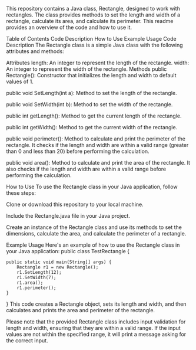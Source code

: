 This repository contains a Java class, Rectangle, designed to work with rectangles. The class provides methods to set the length and width of a rectangle, calculate its area, and calculate its perimeter. This readme provides an overview of the code and how to use it.

Table of Contents
Code Description
How to Use
Example Usage
Code Description
The Rectangle class is a simple Java class with the following attributes and methods:

Attributes
length: An integer to represent the length of the rectangle.
width: An integer to represent the width of the rectangle.
Methods
public Rectangle(): Constructor that initializes the length and width to default values of 1.

public void SetLength(int a): Method to set the length of the rectangle.

public void SetWidth(int b): Method to set the width of the rectangle.

public int getLength(): Method to get the current length of the rectangle.

public int getWidth(): Method to get the current width of the rectangle.

public void perimeter(): Method to calculate and print the perimeter of the rectangle. It checks if the length and width are within a valid range (greater than 0 and less than 20) before performing the calculation.

public void area(): Method to calculate and print the area of the rectangle. It also checks if the length and width are within a valid range before performing the calculation.

How to Use
To use the Rectangle class in your Java application, follow these steps:

Clone or download this repository to your local machine.

Include the Rectangle.java file in your Java project.

Create an instance of the Rectangle class and use its methods to set the dimensions, calculate the area, and calculate the perimeter of a rectangle.

Example Usage
Here's an example of how to use the Rectangle class in your Java application:
public class TestRectangle {

    public static void main(String[] args) {
        Rectangle r1 = new Rectangle();
        r1.SetLength(12);
        r1.SetWidth(7);
        r1.area();
        r1.perimeter();
    }
}
This code creates a Rectangle object, sets its length and width, and then calculates and prints the area and perimeter of the rectangle.

Please note that the provided Rectangle class includes input validation for length and width, ensuring that they are within a valid range. If the input values are not within the specified range, it will print a message asking for the correct input.
